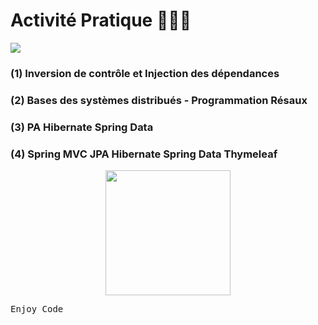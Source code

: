 # Activité Pratique 👨🏻‍💻
![](https://miro.medium.com/max/647/1*PBTTH5RGrfT1RBXxr989XQ.png)

### (1) Inversion de contrôle et Injection des dépendances
### (2) Bases des systèmes distribués - Programmation Résaux
### (3) PA Hibernate Spring Data
### (4) Spring MVC JPA Hibernate Spring Data Thymeleaf

<div align="center">
<img 
     src="[https://octodex.github.com/images/inflatocat.png](https://user-images.githubusercontent.com/92756846/220727344-dbb21e84-4584-4055-bde5-a3c90a64a618.jpg)"        width="200">
</div>

<kbd>Enjoy Code</kbd>
